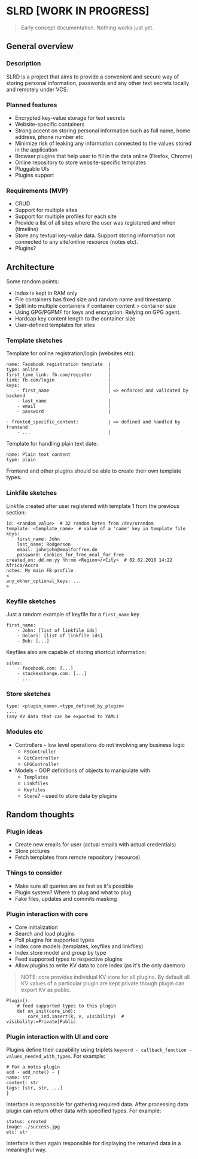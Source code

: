 # SLRD [WORK IN PROGRESS]
> Early concept documentation. Nothing works just yet.
## General overview
### Description
SLRD is a project that aims to provide a convenient and secure way of storing
personal information, passwords and any other text secrets locally and remotely
under VCS.
### Planned features
* Encrypted key-value storage for text secrets
* Website-specific containers
* Strong accent on storing personal information such as full name, home
    address, phone number etc.
* Minimize risk of leaking any information connected to the values stored in
    the application
* Browser plugins that help user to fill in the data online (Firefox, Chrome)
* Online repository to store website-specific templates
* Pluggable UIs
* Plugins support
### Requirements (MVP)
* CRUD
* Support for multiple sites
* Support for multiple profiles for each site
* Provide a list of all sites where the user was registered and when (timeline)
* Store any textual key-value data. Support storing information not connected
    to any site/online resource (notes etc).
* Plugins?
## Architecture
Some random points:
* Index is kept in RAM only
* File containers has fixed size and random name and timestamp
* Split into multiple containers if container content > container size
* Using GPG/PGPMF for keys and encryption. Relying on GPG agent.
* Hardcap key content length to the container size
* User-defined templates for sites

### Template sketches
Template for online registration/login (websites etc):
```
name: Facebook registration template  |
type: online                          |
first_time_link: fb.com/register      |
link: fb.com/login                    |
keys:                                 |
    - first_name                      | => enforced and validated by backend
    - last_name                       |
    - email                           |
    - password                        |

- fronted_specific_content:           | => defined and handled by frontend
    - ...                             |
```

Template for handling plain text date:
```
name: Plain text content
type: plain
```

Frontend and other plugins should be able to create their own template types.

### Linkfile sketches
Linkfile created after user registered with template 1 from the previous
section:
```
id: <random_value>  # 32 random bytes from /dev/urandom
template: <template_name>  # value of a 'name' key in template file
keys:
    first_name: John
    last_name: Rodgerson
    email: johnjohn@mealforfree.de
    password: cookies_for_free_meal_for_free
created_on: dd.mm.yy hh:mm <Region>/<City>  # 02.02.2018 14:22 Africa/Accra
notes: My main FB profile
<
any_other_optional_keys: ...
>
```
### Keyfile sketches
Just a random example of keyfile for a `first_name` key
```
first_name:
    - John: [list of linkfile ids]
    - Dolori: [list of linkfile ids]
    - Bob: [...]
```
Keyfiles also are capable of storing shortcut information:
```
sites:
    - facebook.com: [...]
    - stackexchange.com: [...]
    - ...
```
### Store sketches
```
type: <plugin_name>.<type_defined_by_plugin>
....
(any KV data that can be exported to YAML)
```
### Modules etc
* Controllers - low level operations do not involving any business logic
    * `FSController`
    * `GitController`
    * `GPGController`
* Models - OOP definitions of objects to manipulate with
    * `Templates`
    * `Linkfiles`
    * `Keyfiles`
    * `Store`? - used to store data by plugins

## Random thoughts
### Plugin ideas
* Create new emails for user (actual emails with actual credentials)
* Store pictures
* Fetch templates from remote repository (resource)

### Things to consider
* Make sure all queries are as fast as it's possible
* Plugin system? Where to plug and what to plug
* Fake files, updates and commits masking

### Plugin interaction with core
* Core initialization
* Search and load plugins
* Poll plugins for supported types
* Index core models (templates, keyfiles and linkfiles)
* Index store model and group by type
* Feed supported types to respective plugins
* Allow plugins to write KV data to core index (as it's the only daemon)

> NOTE: core provides individual KV store for all plugins. By default all KV
> values of a particular plugin are kept private though plugin can export KV
> as public.

```
Plugin():
    # feed supported types to this plugin
    def on_init(core_ind):
        core_ind.insert(k, v, visibility)  # visibility:=Private|Public
```

### Plugin interaction with UI and core
Plugins define their capability using triplets `keyword - callback_function -
values_needed_with_types`. For example:
```
# For a notes plugin
add - add_note() - {
name: str
content: str
tags: [str, str, ...]
}
```
Interface is responsible for gathering required data. After processing data
plugin can return other data with specified types. For example:
```
status: created
image: ./success.jpg
etc: str
```
Interface is then again responsible for displaying the returned data in a
meaningful way.
